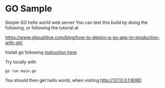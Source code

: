 # GO Sample
Simple GO hello world web server
You can test this build by doing the following, or following the tutorial at

https://www.gitpushlive.com/blog/how-to-deploy-a-go-app-to-production-with-git/

Install go following [instruction here](https://go.dev/dl/)

Try locally with

```
go run main.go
```

You should then get hello world, when visiting http://127.0.0.1:8080
